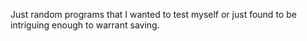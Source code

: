 Just random programs that I wanted to test myself or just found to be intriguing enough to warrant saving.